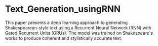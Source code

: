 # Text_Generation_usingRNN
This paper presents a deep learning approach to generating Shakespearean-style text using a Recurrent Neural Network (RNN) with Gated Recurrent Units (GRUs). The model was trained on Shakespeare's works to produce coherent and stylistically accurate text. 
